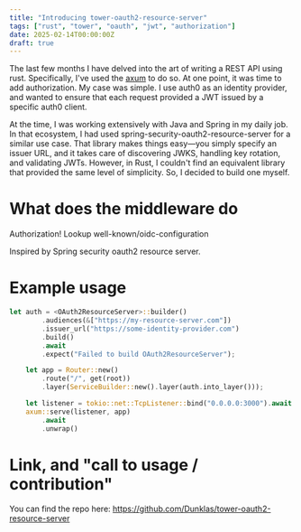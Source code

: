 ```yaml
---
title: "Introducing tower-oauth2-resource-server"
tags: ["rust", "tower", "oauth", "jwt", "authorization"]
date: 2025-02-14T00:00:00Z
draft: true
---
```


The last few months I have delved into the art of writing a REST API using rust.
Specifically, I've used the [axum](https://crates.io/crates/axum) to do so.
At one point, it was time to add authorization.
My case was simple.
I use auth0 as an identity provider, and wanted to ensure that each request provided a JWT issued by a specific auth0 client.

At the time, I was working extensively with Java and Spring in my daily job.
In that ecosystem, I had used spring-security-oauth2-resource-server for a similar use case.
That library makes things easy—you simply specify an issuer URL, and it takes care of discovering JWKS, handling key rotation, and validating JWTs.
However, in Rust, I couldn't find an equivalent library that provided the same level of simplicity.
So, I decided to build one myself.

# What does the middleware do
Authorization!
Lookup well-known/oidc-configuration

Inspired by Spring security oauth2 resource server.

# Example usage
```rust
let auth = <OAuth2ResourceServer>::builder()
        .audiences(&["https://my-resource-server.com"])
        .issuer_url("https://some-identity-provider.com")
        .build()
        .await
        .expect("Failed to build OAuth2ResourceServer");

    let app = Router::new()
        .route("/", get(root))
        .layer(ServiceBuilder::new().layer(auth.into_layer()));

    let listener = tokio::net::TcpListener::bind("0.0.0.0:3000").await.unwrap();
    axum::serve(listener, app)
        .await
        .unwrap()
```

#  Link, and "call to usage / contribution"
You can find the repo here: https://github.com/Dunklas/tower-oauth2-resource-server